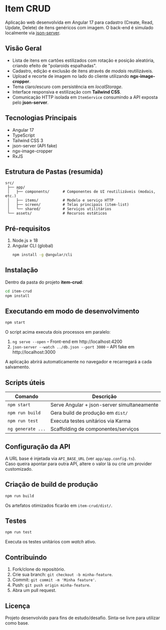 # Item CRUD

Aplicação web desenvolvida em Angular 17 para cadastro (Create, Read, Update, Delete) de itens genéricos com imagem. O back-end é simulado localmente via [json-server](https://github.com/typicode/json-server).

## Visão Geral

* Lista de itens em cartões estilizados com rotação e posição aleatória, criando efeito de "polaroids espalhadas".
* Cadastro, edição e exclusão de itens através de _modais_ reutilizáveis.
* Upload e recorte de imagem no lado do cliente utilizando **ngx-image-cropper**.
* Tema claro/escuro com persistência em *localStorage*.
* Interface responsiva e estilização com **Tailwind CSS**.
* Comunicação HTTP isolada em `ItemService` consumindo a API exposta pelo **json-server**.

## Tecnologias Principais

* Angular 17
* TypeScript
* Tailwind CSS 3
* json-server (API fake)
* ngx-image-cropper
* RxJS

## Estrutura de Pastas (resumida)

```
src/
 ├── app/
 │   ├── components/      # Componentes de UI reutilizáveis (modais, etc.)
 │   ├── items/           # Modelo e serviço HTTP
 │   ├── screen/          # Telas principais (item-list)
 │   └── shared/          # Serviços utilitários
 └── assets/              # Recursos estáticos
```

## Pré-requisitos

1. Node.js ≥ 18
2. Angular CLI (global)  
   ```bash
   npm install -g @angular/cli
   ```

## Instalação

Dentro da pasta do projeto **item-crud**:

```bash
cd item-crud
npm install
```

## Executando em modo de desenvolvimento

```bash
npm start
```

O script acima executa dois processos em paralelo:

1. `ng serve --open` – Front-end em http://localhost:4200  
2. `json-server --watch ../db.json --port 3000` – API fake em http://localhost:3000

A aplicação abrirá automaticamente no navegador e recarregará a cada salvamento.

## Scripts úteis

| Comando                 | Descrição                                  |
| ----------------------- | ------------------------------------------ |
| `npm start`             | Serve Angular + json-server simultaneamente|
| `npm run build`         | Gera build de produção em `dist/`          |
| `npm run test`          | Executa testes unitários via Karma         |
| `ng generate ...`       | Scaffolding de componentes/serviços        |

## Configuração da API

A URL base é injetada via `API_BASE_URL` (ver `app/app.config.ts`).  
Caso queira apontar para outra API, altere o valor lá ou crie um provider customizado.

## Criação de build de produção

```bash
npm run build
```
Os artefatos otimizados ficarão em `item-crud/dist/`.

## Testes

```bash
npm run test
```
Executa os testes unitários com _watch_ ativo.

## Contribuindo

1. Fork/clone do repositório.
2. Crie sua branch: `git checkout -b minha-feature`.
3. Commit: `git commit -m 'Minha feature'`.
4. Push: `git push origin minha-feature`.
5. Abra um pull request.

## Licença

Projeto desenvolvido para fins de estudo/desafio. Sinta-se livre para utilizar como base.
